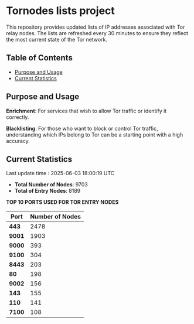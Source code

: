 # Tornodes lists project

This repository provides updated lists of IP addresses associated with Tor relay nodes. The lists are refreshed every 30 minutes to ensure they reflect the most current state of the Tor network.

## Table of Contents

- [Purpose and Usage](#purpose-and-usage)
- [Current Statistics](#current-statistics)


## Purpose and Usage

**Enrichment**: For services that wish to allow Tor traffic or identify it correctly.

**Blacklisting**: For those who want to block or control Tor traffic, understanding which IPs belong to Tor can be a starting point with a high accuracy.

## Current Statistics

Last update time : 2025-06-03 18:00:19 UTC

- **Total Number of Nodes**: 9703
- **Total of Entry Nodes**: 8189

**TOP 10 PORTS USED FOR TOR ENTRY NODES**

| **Port** | **Number of Nodes** |
|------|-----------------|
| **443**   | 2478  |
| **9001**   | 1903  |
| **9000**   | 393  |
| **9100**   | 304  |
| **8443**   | 203  |
| **80**   | 198  |
| **9002**   | 156  |
| **143**   | 155  |
| **110**   | 141  |
| **7100**   | 108  |

